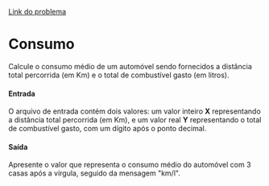 [Link do problema](https://www.beecrowd.com.br/judge/problems/view/1014)
# Consumo
Calcule o consumo médio de um automóvel sendo fornecidos a distância total percorrida (em Km) e o total de combustível gasto (em litros).

#### Entrada
O arquivo de entrada contém dois valores: um valor inteiro **X** representando a distância total percorrida (em Km), e um valor real **Y** representando o total de combustível gasto, com um dígito após o ponto decimal.

#### Saída
Apresente o valor que representa o consumo médio do automóvel com 3 casas após a vírgula, seguido da mensagem "km/l".